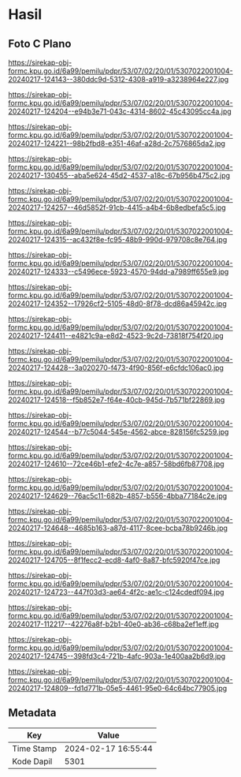 # Hasil

## Foto C Plano

https://sirekap-obj-formc.kpu.go.id/6a99/pemilu/pdpr/53/07/02/20/01/5307022001004-20240217-124143--380ddc9d-5312-4308-a919-a3238964e227.jpg

https://sirekap-obj-formc.kpu.go.id/6a99/pemilu/pdpr/53/07/02/20/01/5307022001004-20240217-124204--e94b3e71-043c-4314-8602-45c43095cc4a.jpg

https://sirekap-obj-formc.kpu.go.id/6a99/pemilu/pdpr/53/07/02/20/01/5307022001004-20240217-124221--98b2fbd8-e351-46af-a28d-2c7576865da2.jpg

https://sirekap-obj-formc.kpu.go.id/6a99/pemilu/pdpr/53/07/02/20/01/5307022001004-20240217-130455--aba5e624-45d2-4537-a18c-67b956b475c2.jpg

https://sirekap-obj-formc.kpu.go.id/6a99/pemilu/pdpr/53/07/02/20/01/5307022001004-20240217-124257--46d5852f-91cb-4415-a4b4-6b8edbefa5c5.jpg

https://sirekap-obj-formc.kpu.go.id/6a99/pemilu/pdpr/53/07/02/20/01/5307022001004-20240217-124315--ac432f8e-fc95-48b9-990d-979708c8e764.jpg

https://sirekap-obj-formc.kpu.go.id/6a99/pemilu/pdpr/53/07/02/20/01/5307022001004-20240217-124333--c5496ece-5923-4570-94dd-a7989ff655e9.jpg

https://sirekap-obj-formc.kpu.go.id/6a99/pemilu/pdpr/53/07/02/20/01/5307022001004-20240217-124352--17926cf2-5105-48d0-8f78-dcd86a45942c.jpg

https://sirekap-obj-formc.kpu.go.id/6a99/pemilu/pdpr/53/07/02/20/01/5307022001004-20240217-124411--e4821c9a-e8d2-4523-9c2d-73818f754f20.jpg

https://sirekap-obj-formc.kpu.go.id/6a99/pemilu/pdpr/53/07/02/20/01/5307022001004-20240217-124428--3a020270-f473-4f90-856f-e6cfdc106ac0.jpg

https://sirekap-obj-formc.kpu.go.id/6a99/pemilu/pdpr/53/07/02/20/01/5307022001004-20240217-124518--f5b852e7-f64e-40cb-945d-7b571bf22869.jpg

https://sirekap-obj-formc.kpu.go.id/6a99/pemilu/pdpr/53/07/02/20/01/5307022001004-20240217-124544--b77c5044-545e-4562-abce-828156fc5259.jpg

https://sirekap-obj-formc.kpu.go.id/6a99/pemilu/pdpr/53/07/02/20/01/5307022001004-20240217-124610--72ce46b1-efe2-4c7e-a857-58bd6fb87708.jpg

https://sirekap-obj-formc.kpu.go.id/6a99/pemilu/pdpr/53/07/02/20/01/5307022001004-20240217-124629--76ac5c11-682b-4857-b556-4bba77184c2e.jpg

https://sirekap-obj-formc.kpu.go.id/6a99/pemilu/pdpr/53/07/02/20/01/5307022001004-20240217-124648--4685b163-a87d-4117-8cee-bcba78b9246b.jpg

https://sirekap-obj-formc.kpu.go.id/6a99/pemilu/pdpr/53/07/02/20/01/5307022001004-20240217-124705--8f1fecc2-ecd8-4af0-8a87-bfc5920f47ce.jpg

https://sirekap-obj-formc.kpu.go.id/6a99/pemilu/pdpr/53/07/02/20/01/5307022001004-20240217-124723--447f03d3-ae64-4f2c-ae1c-c124cdedf094.jpg

https://sirekap-obj-formc.kpu.go.id/6a99/pemilu/pdpr/53/07/02/20/01/5307022001004-20240217-112217--42276a8f-b2b1-40e0-ab36-c68ba2ef1eff.jpg

https://sirekap-obj-formc.kpu.go.id/6a99/pemilu/pdpr/53/07/02/20/01/5307022001004-20240217-124745--398fd3c4-721b-4afc-903a-1e400aa2b6d9.jpg

https://sirekap-obj-formc.kpu.go.id/6a99/pemilu/pdpr/53/07/02/20/01/5307022001004-20240217-124809--fd1d771b-05e5-4461-95e0-64c64bc77905.jpg


## Metadata

| Key        | Value               |
| ---------- | ------------------- |
| Time Stamp | 2024-02-17 16:55:44 |
| Kode Dapil | 5301                |



